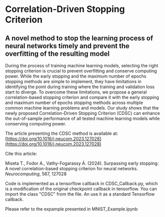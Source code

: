 # Correlation-Driven Stopping Criterion

## A novel method to stop the learning process of neural networks timely and prevent the overfitting of the resulting model

During the process of training machine learning models, selecting the right stopping criterion is crucial to prevent overfitting and conserve computing power. While the early stopping and the maximum number of epochs stopping methods are simple to implement, they have limitations in identifying the point during training where the training and validation loss start to diverge. To overcome these limitations, we propose a general correlation-based stopping criterion and compare it with the early stopping and maximum number of epochs stopping methods across multiple common machine learning problems and models. Our study shows that the newly proposed Correlation-Driven Stopping Criterion (CDSC) can enhance the out-of-sample performance of all tested machine learning models while conserving computing power.

The article presenting the CDSC method is available at: [https://doi.org/10.1016/j.neucom.2023.127028](https://doi.org/10.1016/j.neucom.2023.127028)

Cite this article:

  Miseta T., Fodor A., Vathy-Fogarassy Á. (2024). Surpassing early stopping: A novel correlation-based stopping criterion for neural networks. _Neurocomputing_, 567, 127028 

Code is implemented as a tensorflow callback in CDSC_Callback.py, which is a modification of the original checkpoint callback in tensorflow. You can import the class "CDSC" from the file. An use it as a standard Tensorflow callback.

Please refer to the expample presented in MNIST_Example.ipynb

